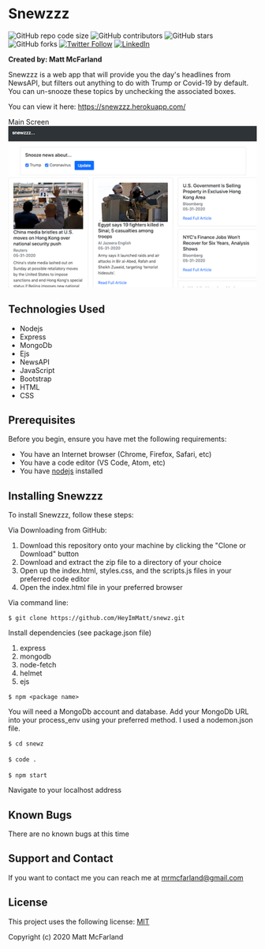 # Snewzzz

![GitHub repo code size](https://img.shields.io/github/languages/code-size/heyimmatt/snewz)
![GitHub contributors](https://img.shields.io/github/contributors/heyimmatt/snewz)
![GitHub stars](https://img.shields.io/github/stars/heyimmatt/snewz?style=social)
![GitHub forks](https://img.shields.io/github/forks/heyimmatt/snewz?style=social)
[![Twitter Follow](https://img.shields.io/twitter/follow/heyimmatt?style=social)](https://twitter.com/heyimmatt)
[![LinkedIn](https://img.shields.io/badge/-LinkedIn-black.svg?style=plastic&logo=linkedin&colorB=2867B2)](https://www.linkedin.com/in/mattmcfarland/)

**Created by: Matt McFarland**

Snewzzz is a web app that will provide you the day's headlines from NewsAPI, but filters out anything to do with Trump or Covid-19 by default. You can un-snooze these topics by unchecking the associated boxes.

You can view it here: https://snewzzz.herokuapp.com/

Main Screen  
![Main Screen](https://github.com/HeyImMatt/snewz/blob/master/public/img/snewzzz-ui.png)

## Technologies Used
- Nodejs
- Express
- MongoDb
- Ejs
- NewsAPI
- JavaScript
- Bootstrap
- HTML
- CSS

## Prerequisites

Before you begin, ensure you have met the following requirements:
* You have an Internet browser (Chrome, Firefox, Safari, etc)
* You have a code editor (VS Code, Atom, etc)
* You have [nodejs](https://nodejs.org/en/) installed

## Installing Snewzzz

To install Snewzzz, follow these steps:

Via Downloading from GitHub:
1. Download this repository onto your machine by clicking the "Clone or Download" button
2. Download and extract the zip file to a directory of your choice
3. Open up the index.html, styles.css, and the scripts.js files in your preferred code editor
4. Open the index.html file in your preferred browser

Via command line:
```
$ git clone https://github.com/HeyImMatt/snewz.git
```
Install dependencies (see package.json file)

1. express
2. mongodb
3. node-fetch
4. helmet
5. ejs

```
$ npm <package name>
```
You will need a MongoDb account and database. Add your MongoDb URL into your process_env using your preferred method. I used a nodemon.json file.
```
$ cd snewz

$ code .

$ npm start
```
Navigate to your localhost address

## Known Bugs

There are no known bugs at this time

## Support and Contact

If you want to contact me you can reach me at <mrmcfarland@gmail.com>

## License

This project uses the following license: [MIT](https://opensource.org/licenses/MIT)

Copyright (c) 2020 Matt McFarland
